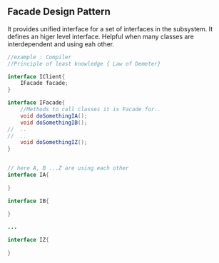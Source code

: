 Facade Design Pattern
-------------------------------
It provides unified interface for a set of interfaces  in the subsystem.
It defines an higer level interface.
Helpful when many classes are interdependent and using eah other.
```java
//example : Compiler 
//Principle of least knowledge { Law of Demeter}

interface IClient{
    IFacade facade;
}

interface IFacade{
    //Methods to call classes it is Facade for..
    void doSomethingIA();
    void doSomethingIB();
//  ..
//  ..
    void doSomethingIZ();
}


// here A, B ...Z are using each other
interface IA{
    
}

interface IB{
    
}

...

interface IZ{
    
}


